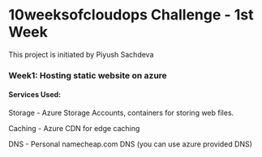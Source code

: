 # 10weeksofcloudops Challenge - 1st Week
This project is initiated by Piyush Sachdeva

### Week1: Hosting static website on azure

#### Services Used:

Storage - Azure Storage Accounts, containers for storing web files.

Caching - Azure CDN for edge caching

DNS - Personal namecheap.com DNS (you can use azure provided DNS)
